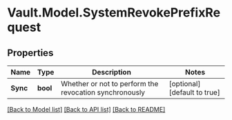# Vault.Model.SystemRevokePrefixRequest

## Properties

Name | Type | Description | Notes
------------ | ------------- | ------------- | -------------
**Sync** | **bool** | Whether or not to perform the revocation synchronously | [optional] [default to true]

[[Back to Model list]](../README.md#documentation-for-models) [[Back to API list]](../README.md#documentation-for-api-endpoints) [[Back to README]](../README.md)

